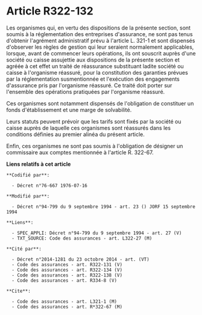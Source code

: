 # Article R322-132

Les organismes qui, en vertu des dispositions de la présente section, sont soumis à la réglementation des entreprises
d'assurance, ne sont pas tenus d'obtenir l'agrément administratif prévu à l'article L. 321-1 et sont dispensés d'observer les
règles de gestion qui leur seraient normalement applicables, lorsque, avant de commencer leurs opérations, ils ont souscrit
auprès d'une société ou caisse assujettie aux dispositions de la présente section et agréée à cet effet un traité de
réassurance substituant ladite société ou caisse à l'organisme réassuré, pour la constitution des garanties prévues par la
réglementation susmentionnée et l'exécution des engagements d'assurance pris par l'organisme réassuré. Ce traité doit porter
sur l'ensemble des opérations pratiquées par l'organisme réassuré.

Ces organismes sont notamment dispensés de l'obligation de constituer un fonds d'établissement et une marge de solvabilité.

Leurs statuts peuvent prévoir que les tarifs sont fixés par la société ou caisse auprès de laquelle ces organismes sont
réassurés dans les conditions définies au premier alinéa du présent article.

Enfin, ces organismes ne sont pas soumis à l'obligation de désigner un commissaire aux comptes mentionnée à l'article R.
322-67.

**Liens relatifs à cet article**

	**Codifié par**:

	  - Décret n°76-667 1976-07-16

	**Modifié par**:

	  - Décret n°94-799 du 9 septembre 1994 - art. 23 () JORF 15 septembre 1994

	**Liens**:

	  - SPEC_APPLI: Décret n°94-799 du 9 septembre 1994 - art. 27 (V)
	  - TXT_SOURCE: Code des assurances - art. L322-27 (M)

	**Cité par**:

	  - Décret n°2014-1281 du 23 octobre 2014 - art. (VT)
	  - Code des assurances - art. R322-131 (V)
	  - Code des assurances - art. R322-134 (V)
	  - Code des assurances - art. R322-138 (V)
	  - Code des assurances - art. R334-8 (V)

	**Cite**:

	  - Code des assurances - art. L321-1 (M)
	  - Code des assurances - art. R*322-67 (M)
